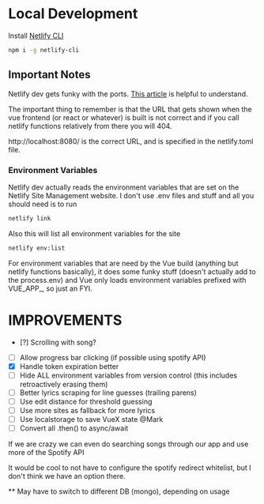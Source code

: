 # Local Development

Install [Netlify CLI](https://cli.netlify.com/)

```bash
npm i -g netlify-cli
```

## Important Notes

Netlify dev gets funky with the ports. [This article](https://cli.netlify.com/netlify-dev/) is helpful to understand.

The important thing to remember is that the URL that gets shown when the vue frontend (or react or whatever) is built is not correct and if you call netlify functions relatively from there you will 404.

http://localhost:8080/ is the correct URL, and is specified in the netlify.toml file.

### Environment Variables

Netlify dev actually reads the environment variables that are set on the Netlify Site Management website. I don't use .env files and stuff and all you should need is to run 
```bash
netlify link
```
Also this will list all environment variables for the site
```bash
netlify env:list
```
For environment variables that are need by the Vue build (anything but netlify functions basically), it does some funky stuff (doesn't actually add to the process.env) and Vue only loads environment variables prefixed with VUE_APP_, so just an FYI.



# IMPROVEMENTS

- [?] Scrolling with song?
- [ ] Allow progress bar clicking (if possible using spotify API)
- [x] Handle token expiration better
- [ ] Hide ALL environment variables from version control (this includes retroactively erasing them)
- [ ] Better lyrics scraping for line guesses (trailing parens)
- [ ] Use edit distance for threshold guessing
- [ ] Use more sites as fallback for more lyrics
- [ ] Use localstorage to save VueX state @Mark
- [ ] Convert all .then() to async/await

If we are crazy we can even do searching songs through our app and use more of the Spotify API

It would be cool to not have to configure the spotify redirect whitelist, but I don't think we have an option there.

** May have to switch to different DB (mongo), depending on usage